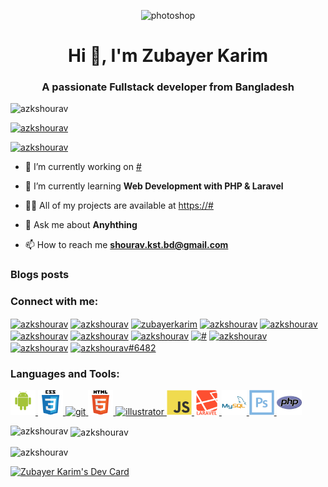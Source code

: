 <p align="center"> <img src="https://user-images.githubusercontent.com/118666661/226869708-f79ba07a-eef2-452c-8a34-2601c18f2b9a.jpg" alt="photoshop" width="560" height="653"/> </a></p>


<h1 align="center">Hi 👋, I'm Zubayer Karim </h1>
<h3 align="center">A passionate Fullstack developer from Bangladesh</h3>

<p align="left"> <img src="https://komarev.com/ghpvc/?username=azkshourav&label=Profile%20views&color=0e75b6&style=flat" alt="azkshourav" /> </p>

<p align="left"> <a href="https://github.com/ryo-ma/github-profile-trophy"><img src="https://github-profile-trophy.vercel.app/?username=azkshourav" alt="azkshourav" /></a> </p>

<p align="left"> <a href="https://twitter.com/azkshourav" target="blank"><img src="https://img.shields.io/twitter/follow/azkshourav?logo=twitter&style=for-the-badge" alt="azkshourav" /></a> </p>



- 🔭 I’m currently working on [#](https://#)

- 🌱 I’m currently learning **Web Development with PHP & Laravel**

- 👨‍💻 All of my projects are available at [https://#](https://#)

- 💬 Ask me about **Anyhthing**

- 📫 How to reach me **shourav.kst.bd@gmail.com**

### Blogs posts
<!-- BLOG-POST-LIST:START -->
<!-- BLOG-POST-LIST:END -->

<h3 align="left">Connect with me:</h3>
<p align="left">
<a href="https://dev.to/azkshourav" target="blank"><img align="center" src="https://raw.githubusercontent.com/rahuldkjain/github-profile-readme-generator/master/src/images/icons/Social/devto.svg" alt="azkshourav" height="30" width="40" /></a>
<a href="https://twitter.com/azkshourav" target="blank"><img align="center" src="https://raw.githubusercontent.com/rahuldkjain/github-profile-readme-generator/master/src/images/icons/Social/twitter.svg" alt="azkshourav" height="30" width="40" /></a>
<a href="https://linkedin.com/in/zubayerkarim" target="blank"><img align="center" src="https://raw.githubusercontent.com/rahuldkjain/github-profile-readme-generator/master/src/images/icons/Social/linked-in-alt.svg" alt="zubayerkarim" height="30" width="40" /></a>
<a href="https://stackoverflow.com/users/azkshourav" target="blank"><img align="center" src="https://raw.githubusercontent.com/rahuldkjain/github-profile-readme-generator/master/src/images/icons/Social/stack-overflow.svg" alt="azkshourav" height="30" width="40" /></a>
<a href="https://fb.com/azkshourav" target="blank"><img align="center" src="https://raw.githubusercontent.com/rahuldkjain/github-profile-readme-generator/master/src/images/icons/Social/facebook.svg" alt="azkshourav" height="30" width="40" /></a>
<a href="https://instagram.com/azkshourav" target="blank"><img align="center" src="https://raw.githubusercontent.com/rahuldkjain/github-profile-readme-generator/master/src/images/icons/Social/instagram.svg" alt="azkshourav" height="30" width="40" /></a>
<a href="https://dribbble.com/azkshourav" target="blank"><img align="center" src="https://raw.githubusercontent.com/rahuldkjain/github-profile-readme-generator/master/src/images/icons/Social/dribbble.svg" alt="azkshourav" height="30" width="40" /></a>
<a href="https://hashnode.com/azkshourav" target="blank"><img align="center" src="https://raw.githubusercontent.com/rahuldkjain/github-profile-readme-generator/master/src/images/icons/Social/hashnode.svg" alt="azkshourav" height="30" width="40" /></a>
<a href="https://www.youtube.com/c/#" target="blank"><img align="center" src="https://raw.githubusercontent.com/rahuldkjain/github-profile-readme-generator/master/src/images/icons/Social/youtube.svg" alt="#" height="30" width="40" /></a>
<a href="https://www.hackerrank.com/azkshourav" target="blank"><img align="center" src="https://raw.githubusercontent.com/rahuldkjain/github-profile-readme-generator/master/src/images/icons/Social/hackerrank.svg" alt="azkshourav" height="30" width="40" /></a>
<a href="https://www.leetcode.com/azkshourav" target="blank"><img align="center" src="https://raw.githubusercontent.com/rahuldkjain/github-profile-readme-generator/master/src/images/icons/Social/leet-code.svg" alt="azkshourav" height="30" width="40" /></a>
<a href="https://discord.gg/azkshourav#6482" target="blank"><img align="center" src="https://raw.githubusercontent.com/rahuldkjain/github-profile-readme-generator/master/src/images/icons/Social/discord.svg" alt="azkshourav#6482" height="30" width="40" /></a>
</p>

<h3 align="left">Languages and Tools:</h3>
<p align="left"> <a href="https://developer.android.com" target="_blank" rel="noreferrer"> <img src="https://raw.githubusercontent.com/devicons/devicon/master/icons/android/android-original-wordmark.svg" alt="android" width="40" height="40"/> </a> <a href="https://www.w3schools.com/css/" target="_blank" rel="noreferrer"> <img src="https://raw.githubusercontent.com/devicons/devicon/master/icons/css3/css3-original-wordmark.svg" alt="css3" width="40" height="40"/> </a> <a href="https://git-scm.com/" target="_blank" rel="noreferrer"> <img src="https://www.vectorlogo.zone/logos/git-scm/git-scm-icon.svg" alt="git" width="40" height="40"/> </a> <a href="https://www.w3.org/html/" target="_blank" rel="noreferrer"> <img src="https://raw.githubusercontent.com/devicons/devicon/master/icons/html5/html5-original-wordmark.svg" alt="html5" width="40" height="40"/> </a> <a href="https://www.adobe.com/in/products/illustrator.html" target="_blank" rel="noreferrer"> <img src="https://www.vectorlogo.zone/logos/adobe_illustrator/adobe_illustrator-icon.svg" alt="illustrator" width="40" height="40"/> </a> <a href="https://developer.mozilla.org/en-US/docs/Web/JavaScript" target="_blank" rel="noreferrer"> <img src="https://raw.githubusercontent.com/devicons/devicon/master/icons/javascript/javascript-original.svg" alt="javascript" width="40" height="40"/> </a> <a href="https://laravel.com/" target="_blank" rel="noreferrer"> <img src="https://raw.githubusercontent.com/devicons/devicon/master/icons/laravel/laravel-plain-wordmark.svg" alt="laravel" width="40" height="40"/> </a> <a href="https://www.mysql.com/" target="_blank" rel="noreferrer"> <img src="https://raw.githubusercontent.com/devicons/devicon/master/icons/mysql/mysql-original-wordmark.svg" alt="mysql" width="40" height="40"/> </a> <a href="https://www.photoshop.com/en" target="_blank" rel="noreferrer"> <img src="https://raw.githubusercontent.com/devicons/devicon/master/icons/photoshop/photoshop-line.svg" alt="photoshop" width="40" height="40"/> </a> <a href="https://www.php.net" target="_blank" rel="noreferrer"> <img src="https://raw.githubusercontent.com/devicons/devicon/master/icons/php/php-original.svg" alt="php" width="40" height="40"/> </a> </p>

<p><img align="left" src="https://github-readme-stats.vercel.app/api/top-langs?username=azkshourav&show_icons=true&locale=en&layout=compact" alt="azkshourav" /></p>

<p>&nbsp;<img align="center" src="https://github-readme-stats.vercel.app/api?username=azkshourav&show_icons=true&locale=en" alt="azkshourav" /></p>

<p><img align="center" src="https://github-readme-streak-stats.herokuapp.com/?user=azkshourav&" alt="azkshourav" /></p>

<a href="https://app.daily.dev/azkshourav"><img src="https://api.daily.dev/devcards/496e7715e55447958558b9ff3502e188.png?r=29t" width="400" alt="Zubayer Karim's Dev Card"/></a>



<!--
**azkshourav/azkshourav** is a ✨ _special_ ✨ repository because its `README.md` (this file) appears on your GitHub profile.

Here are some ideas to get you started:

- 🔭 I’m currently working on ...
- 🌱 I’m currently learning ...
- 👯 I’m looking to collaborate on ...
- 🤔 I’m looking for help with ...
- 💬 Ask me about ...
- 📫 How to reach me: ...
- 😄 Pronouns: ...
- ⚡ Fun fact: ...
-->
